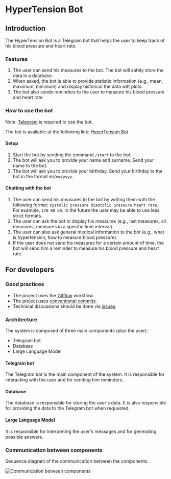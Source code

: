 # HyperTension Bot

## Introduction

The HyperTension Bot is a Telegram bot that helps the user to keep track of his blood pressure and heart rate.

### Features
1. The user can send his measures to the bot. The bot will safely store the data in a database.
2. When asked, the bot is able to provide statistic information (e.g., mean, maximum, minimum) and display historical the data witt plots.
3. The bot also sends reminders to the user to measure his blood pressure and heart rate.

### How to use the bot
Note: [Telegram](https://telegram.org/) is required to use the bot.

The bot is available at the following link: [HyperTension Bot](https://t.me/a_hypertension_bot)
#### Setup
1. Start the bot by sending the command `/start` to the bot.
2. The bot will ask you to provide your name and surname. Send your name to the bot.
3. The bot will ask you to provide your birthday. Send your birthday to the bot in the format `dd/mm/yyyy`.
#### Chatting with the bot
1. The user can send his measures to the bot by writing them with the following format: `systolic pressure diastolic pressure heart rate`. For example, `120 80 60`. In the future the user may be able to use less strict formats.
2. The user can ask the bot to display his measures (e.g., last measures, all measures, measures in a specific time interval). 
3. The user can also ask general medical information to the bot (e.g., what is hypertension, how to measure blood pressure).
4. If the user does not send his measures for a certain amount of time, the bot will send him a reminder to measure his blood pressure and heart rate.

## For developers

### Good practices
- The project uses the [Gitflow](https://www.atlassian.com/git/tutorials/comparing-workflows/gitflow-workflow) workflow.
- The project uses [conventional commits](https://www.conventionalcommits.org/en/v1.0.0/).
- Technical discussions should be done via [issues](https://github.com/LorenzCK/HyperTensionBot/issues).

### Architecture
The system is composed of three main components (plus the user):
- Telegram bot
- Database
- Large Language Model

#### Telegram bot
The Telegram bot is the main component of the system.
It is responsible for interacting with the user and for sending him reminders.

#### Database
The database is responsible for storing the user's data.
It is also responsible for providing the data to the Telegram bot when requested.

#### Large Language Model
It is responsible for interpreting the user's messages and for generating possible answers.

### Communication between components
Sequence diagram of the communication between the components.

![Communication between components](https://www.plantuml.com/plantuml/png/lP91QiGm34NtEeMxoonoWK3B4BAShaeF8EBVQQZZJ2LdeBUlKuV1s9k1bYuIoFy_qfFGKGDBM6T73-4TCyp5yUI9NXLYsYVJBw4p2c-RMSy7Yf-R-WAvGd8ZAQQDvkdqt9dHiUhqzfLS7iDqvO3De_YOjYpoap-GHHubOXTIAVDe9g-GG7kh7EF2eYWw9Oyi2YKd7VfkhzfO3focAEVcyUCszxQLN2OunGrGyBb2_vmmbKs8sUz3JqDVBpAbBF9SpJCAejS8T5bbnDrKzKtKkqboiPjvMInLLxAfzrv8Z5NtyJkcCpo47TLSk_E_QDuI7UDxdTqt)